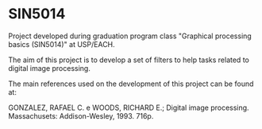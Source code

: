 # SIN5014
Project developed during graduation program class "Graphical processing basics (SIN5014)" at USP/EACH.

The aim of this project is to develop a set of filters to help tasks related to digital image processing.

The main references used on the development of this project can be found at:

GONZALEZ, RAFAEL C. e WOODS, RICHARD E.; Digital image processing. Massachusets: Addison-Wesley, 1993. 716p.
